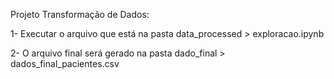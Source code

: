 Projeto Transformação de Dados:

1- Executar o arquivo que está na pasta data_processed > exploracao.ipynb

2- O arquivo final será gerado na pasta dado_final > dados_final_pacientes.csv



